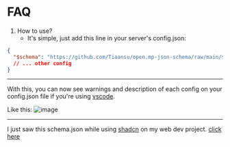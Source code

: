 # FAQ

1. How to use?
   - It's simple, just add this line in your server's config.json:
```json
{
  "$schema": "https://github.com/Tiaansu/open.mp-json-schema/raw/main/schema.json",
  // ... other config
}
```
---

With this, you can now see warnings and description of each config on your config.json file if you're using [vscode](code.visualstudio.com).

Like this:
![image](https://github.com/Tiaansu/open.mp-json-schema/assets/87069680/119c4e20-fe11-43cf-999c-5e0881a6ac47)


---

I just saw this schema.json while using [shadcn](https://ui.shadcn.com) on my web dev project. [click here](https://ui.shadcn.com/schema.json)
